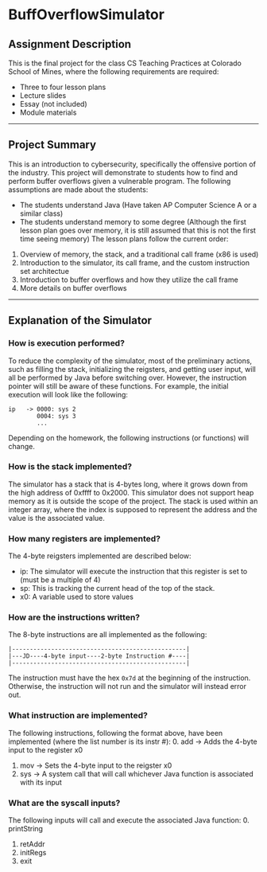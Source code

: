 # BuffOverflowSimulator
## Assignment Description
This is the final project for the class CS Teaching Practices at Colorado School of Mines, where the following requirements are required:
- Three to four lesson plans
- Lecture slides
- Essay (not included)
- Module materials
---
## Project Summary
This is an introduction to cybersecurity, specifically the offensive portion of the industry. This project will demonstrate to students how to find and perform buffer overflows given a vulnerable program. The following assumptions are made about the students:
- The students understand Java (Have taken AP Computer Science A or a similar class)
- The students understand memory to some degree (Although the first lesson plan goes over memory, it is still assumed that this is not the first time seeing memory)
The lesson plans follow the current order:
1. Overview of memory, the stack, and a traditional call frame (x86 is used)
2. Introduction to the simulator, its call frame, and the custom instruction set architectue
2. Introduction to buffer overflows and how they utilize the call frame
3. More details on buffer overflows
---
## Explanation of the Simulator
### How is execution performed?
To reduce the complexity of the simulator, most of the preliminary actions, such as filling the stack, initializing the reigsters, and getting user input, will all be performed by Java before switching over. However, the instruction pointer will still be aware of these functions. For example, the initial execution will look like the following:
```
ip   -> 0000: sys 2
        0004: sys 3
        ...
```
Depending on the homework, the following instructions (or functions) will change.
### How is the stack implemented?
The simulator has a stack that is 4-bytes long, where it grows down from the high address of 0xffff to 0x2000. This simulator does not support heap memory as it is outside the scope of the project. The stack is used within an integer array, where the index is supposed to represent the address and the value is the associated value.
### How many registers are implemented?
The 4-byte reigsters implemented are described below:
- ip: The simulator will execute the instruction that this register is set to (must be a multiple of 4)
- sp: This is tracking the current head of the top of the stack.
- x0: A variable used to store values
### How are the instructions written?
The 8-byte instructions are all implemented as the following:
```
|-------------------------------------------------|
|---JD----4-byte input----2-byte Instruction #----|
|-------------------------------------------------|
```
The instruction must have the hex `0x7d` at the beginning of the instruction. Otherwise, the instruction will not run and the simulator will instead error out.
### What instruction are implemented?
The following instructions, following the format above, have been implemented (where the list number is its instr #):
0. add -> Adds the 4-byte input to the register x0
1. mov -> Sets the 4-byte input to the reigster x0
2. sys -> A system call that will call whichever Java function is associated with its input
### What are the syscall inputs?
The following inputs will call and execute the associated Java function:
0. printString
1. retAddr
2. initRegs
3. exit